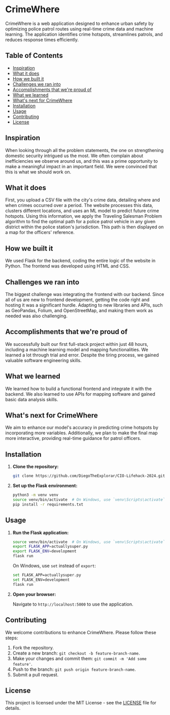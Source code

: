 # CrimeWhere

CrimeWhere is a web application designed to enhance urban safety by optimizing police patrol routes using real-time crime data and machine learning. The application identifies crime hotspots, streamlines patrols, and reduces response times efficiently.

## Table of Contents

- [Inspiration](#inspiration)
- [What it does](#what-it-does)
- [How we built it](#how-we-built-it)
- [Challenges we ran into](#challenges-we-ran-into)
- [Accomplishments that we're proud of](#accomplishments-that-were-proud-of)
- [What we learned](#what-we-learned)
- [What's next for CrimeWhere](#whats-next-for-crimewhere)
- [Installation](#installation)
- [Usage](#usage)
- [Contributing](#contributing)
- [License](#license)

## Inspiration

When looking through all the problem statements, the one on strengthening domestic security intrigued us the most. We often complain about inefficiencies we observe around us, and this was a prime opportunity to make a meaningful impact in an important field. We were convinced that this is what we should work on.

## What it does

First, you upload a CSV file with the city's crime data, detailing where and when crimes occurred over a period. The website processes this data, clusters different locations, and uses an ML model to predict future crime hotspots. Using this information, we apply the Traveling Salesman Problem algorithm to find the optimal path for a police patrol vehicle in any given district within the police station's jurisdiction. This path is then displayed on a map for the officers' reference.

## How we built it

We used Flask for the backend, coding the entire logic of the website in Python. The frontend was developed using HTML and CSS.

## Challenges we ran into

The biggest challenge was integrating the frontend with our backend. Since all of us are new to frontend development, getting the code right and hosting it was a significant hurdle. Adapting to new libraries and APIs, such as GeoPandas, Folium, and OpenStreetMap, and making them work as needed was also challenging.

## Accomplishments that we're proud of

We successfully built our first full-stack project within just 48 hours, including a machine learning model and mapping functionalities. We learned a lot through trial and error. Despite the tiring process, we gained valuable software engineering skills.

## What we learned

We learned how to build a functional frontend and integrate it with the backend. We also learned to use APIs for mapping software and gained basic data analysis skills.

## What's next for CrimeWhere

We aim to enhance our model's accuracy in predicting crime hotspots by incorporating more variables. Additionally, we plan to make the final map more interactive, providing real-time guidance for patrol officers.

## Installation

1. **Clone the repository:**

   ```bash
   git clone https://github.com/DiegoTheExplorar/CIO-Lifehack-2024.git
   ```

2. **Set up the Flask environment:**

   ```bash
   python3 -m venv venv
   source venv/bin/activate  # On Windows, use `venv\Scripts\activate`
   pip install -r requirements.txt
   ```

## Usage

1. **Run the Flask application:**

   ```bash
   source venv/bin/activate  # On Windows, use `venv\Scripts\activate`
   export FLASK_APP=actuallysuper.py
   export FLASK_ENV=development
   flask run
   ```

   On Windows, use `set` instead of `export`:

   ```bash
   set FLASK_APP=actuallysuper.py
   set FLASK_ENV=development
   flask run
   ```

2. **Open your browser:**

   Navigate to `http://localhost:5000` to use the application.

## Contributing

We welcome contributions to enhance CrimeWhere. Please follow these steps:

1. Fork the repository.
2. Create a new branch: `git checkout -b feature-branch-name`.
3. Make your changes and commit them: `git commit -m 'Add some feature'`.
4. Push to the branch: `git push origin feature-branch-name`.
5. Submit a pull request.

## License

This project is licensed under the MIT License - see the [LICENSE](LICENSE) file for details.
